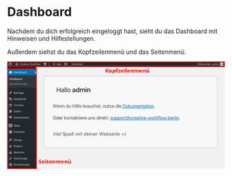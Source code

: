 # Dashboard

Nachdem du dich erfolgreich eingeloggt hast, sieht du das Dashboard mit Hinweisen und Hilfestellungen.

Außerdem siehst du das Kopfzeilenmenü und das Seitenmenü.

![Dashboard](./assets/dashboard.jpg)
